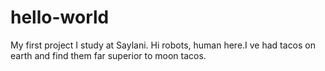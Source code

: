 # hello-world
My first project
I study at Saylani.
Hi robots,
human here.I ve had tacos on earth and find them far superior to moon tacos.
